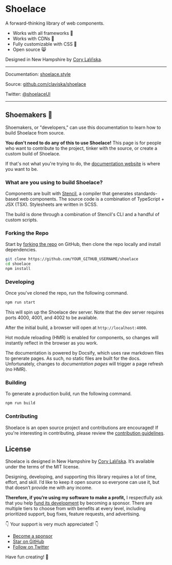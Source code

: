 # Shoelace

A forward-thinking library of web components.

- Works with all frameworks 🧩
- Works with CDNs 🚛
- Fully customizable with CSS 🎨
- Open source 😸

Designed in New Hampshire by [Cory LaViska](https://twitter.com/claviska).

---

Documentation: [shoelace.style](https://shoelace.style)

Source: [github.com/claviska/shoelace](https://github.com/claviska/shoelace)

Twitter: [@shoelaceUI](https://twitter.com/shoelaceui)

---

## Shoemakers 🥾

Shoemakers, or "developers," can use this documentation to learn how to build Shoelace from source.

**You don't need to do any of this to use Shoelace!** This page is for people who want to contribute to the project, tinker with the source, or create a custom build of Shoelace.

If that's not what you're trying to do, the [documentation website](https://shoelace.style) is where you want to be.

### What are you using to build Shoelace?

Components are built with [Stencil](https://stenciljs.com/), a compiler that generates standards-based web components. The source code is a combination of TypeScript + JSX (TSX). Stylesheets are written in SCSS.

The build is done through a combination of Stencil's CLI and a handful of custom scripts.

### Forking the Repo

Start by [forking the repo](https://github.com/claviska/shoelace/fork) on GitHub, then clone the repo locally and install dependencies.

```sh
git clone https://github.com/YOUR_GITHUB_USERNAME/shoelace
cd shoelace
npm install
```

### Developing

Once you've cloned the repo, run the following command.

```sh
npm run start
```

This will spin up the Shoelace dev server. Note that the dev server requires ports 4000, 4001, and 4002 to be available.

After the initial build, a browser will open at `http://localhost:4000`.

Hot module reloading (HMR) is enabled for components, so changes will instantly reflect in the browser as you work.

The documentation is powered by Docsify, which uses raw markdown files to generate pages. As such, no static files are built for the docs. Unfortunately, changes to _documentation pages_ will trigger a page refresh (no HMR).

### Building

To generate a production build, run the following command.

```sh
npm run build
```

### Contributing

Shoelace is an open source project and contributions are encouraged! If you're interesting in contributing, please review the [contribution guidelines](CONTRIBUTING.md).

## License

Shoelace is designed in New Hampshire by [Cory LaViska](https://twitter.com/claviska). It’s available under the terms of the MIT license.

Designing, developing, and supporting this library requires a lot of time, effort, and skill. I’d like to keep it open source so everyone can use it, but that doesn’t provide me with any income.

**Therefore, if you’re using my software to make a profit,** I respectfully ask that you help [fund its development](https://github.com/sponsors/claviska) by becoming a sponsor. There are multiple tiers to choose from with benefits at every level, including prioritized support, bug fixes, feature requests, and advertising.

👇 Your support is very much appreciated! 👇

- [Become a sponsor](https://github.com/sponsors/claviska)
- [Star on GitHub](https://github.com/claviska/shoelace/stargazers)
- [Follow on Twitter](https://twitter.com/shoelaceui)

Have fun creating! 🥾
